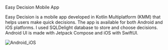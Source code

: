 Easy Decision Mobile App

Easy Decision is a mobile app developed in Kotlin Multiplatform (KMM) that helps users make quick decisions. The app is available for both Android and iOS platforms. 
I used SQLDelight database to store and choose decisions. Android UI is made with Jetpack Compose and iOS with SwiftUI.

![Android_iOS](https://github.com/user-attachments/assets/381decd7-a37d-4694-a11d-b19dd19dc76c)
